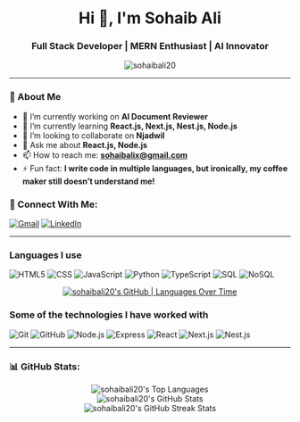 <h1 align="center">Hi 👋, I'm Sohaib Ali</h1>
<h3 align="center">Full Stack Developer | MERN Enthusiast | AI Innovator</h3>

<p align="center">
  <img src="https://komarev.com/ghpvc/?username=sohaibali20&label=Profile%20views&color=0e75b6&style=flat" alt="sohaibali20" />
</p>

---

### 📝 About Me
- 🔭 I’m currently working on **AI Document Reviewer**
- 🌱 I’m currently learning **React.js, Next.js, Nest.js, Node.js**
- 👯 I’m looking to collaborate on **Njadwil**
- 💬 Ask me about **React.js, Node.js**
- 📫 How to reach me: **sohaibalix@gmail.com**
- ⚡ Fun fact: **I write code in multiple languages, but ironically, my coffee maker still doesn’t understand me!**



### 🔗 Connect With Me:
[![Gmail](https://img.shields.io/badge/-GMAIL-D14836?style=for-the-badge&logo=gmail&logoColor=white)](mailto:sohaibalix@gmail.com)
[![LinkedIn](https://img.shields.io/badge/-LINKEDIN-0077B5?style=for-the-badge&logo=linkedin&logoColor=white)](https://www.linkedin.com/in/sohaibali20)

---

### Languages I use

![HTML5](https://img.shields.io/badge/-HTML5-000000?style=for-the-badge&logo=html5)
![CSS](https://img.shields.io/badge/-CSS-000000?style=for-the-badge&logo=css3)
![JavaScript](https://img.shields.io/badge/-JavaScript-000000?style=for-the-badge&logo=javascript)
![Python](https://img.shields.io/badge/-Python-000000?style=for-the-badge&logo=python)
![TypeScript](https://img.shields.io/badge/-TypeScript-000000?style=for-the-badge&logo=typescript)
![SQL](https://img.shields.io/badge/-SQL-000000?style=for-the-badge&logo=postgresql)
![NoSQL](https://img.shields.io/badge/-NoSQL-000000?style=for-the-badge&logo=mongodb)

<div align="center">
  <a href="https://quira.sh?utm_source=widgets&utm_campaign=sohaibali20">
    <img src="https://stats.quira.sh/sohaibali20/languages-over-time?theme=dark" alt="sohaibali20's GitHub | Languages Over Time">
  </a>
</div>

### Some of the technologies I have worked with

![Git](https://img.shields.io/badge/-Git-222222?style=flat&logo=git&logoColor=F05032)
![GitHub](https://img.shields.io/badge/-GitHub-222222?style=flat&logo=github&logoColor=181717)
![Node.js](https://img.shields.io/badge/-Node.js-222222?style=flat&logo=node.js&logoColor=339933)
![Express](https://img.shields.io/badge/-Node.js-222222?style=flat&logo=express&logoColor=339933)
![React](https://img.shields.io/badge/-React-222222?style=flat&logo=React&logoColor=61DAFB)
![Next.js](https://img.shields.io/badge/-Spring-222222?style=flat&logo=next.js&logoColor=6DB33F)
![Nest.js](https://img.shields.io/badge/-Spring-222222?style=flat&logo=nest.js&logoColor=6DB33F)


---

### 📊 GitHub Stats:
<div align="center">
  <img src="https://github-readme-stats.vercel.app/api/top-langs?username=sohaibali20&show_icons=true&locale=en&layout=compact" alt="sohaibali20's Top Languages" />
</div>

<div align="center">
  <img src="https://github-readme-stats.vercel.app/api?username=sohaibali20&show_icons=true&locale=en" alt="sohaibali20's GitHub Stats" />
</div>

<div align="center">
  <img src="https://github-readme-streak-stats.herokuapp.com/?user=sohaibali20" alt="sohaibali20's GitHub Streak Stats" />
</div>
